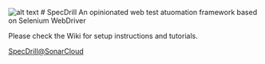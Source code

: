 
![alt text](https://github.com/CosminSontu/SpecDrill/raw/master/specdrill.ico "SpecDrill Logo") # SpecDrill
An opinionated web test atuomation framework based on Selenium WebDriver

Please check the Wiki for setup instructions and tutorials.

[SpecDrill@SonarCloud](https://sonarcloud.io/dashboard?id=CosminSontu%3ASpecDrill)
